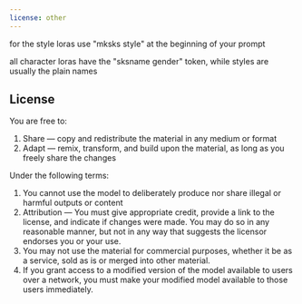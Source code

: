 ```yaml
---
license: other
---
```

for the style loras use "mksks style" at the beginning of your prompt

all character loras have the "sksname gender" token, while styles are usually the plain names

## License

You are free to:
1. Share — copy and redistribute the material in any medium or format
2. Adapt — remix, transform, and build upon the material, as long as you freely share the changes
   
Under the following terms: 
1. You cannot use the model to deliberately produce nor share illegal or harmful outputs or content
2. Attribution — You must give appropriate credit, provide a link to the license, and indicate if changes were made. You may do so in any reasonable manner, but not in any way that suggests the licensor endorses you or your use.
3. You may not use the material for commercial purposes, whether it be as a service, sold as is or merged into other material.
4. If you grant access to a modified version of the model available to users over a network, you must make your modified model available to those users immediately.